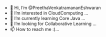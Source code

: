 - 👋 Hi, I’m @PreethaVenkatramananEshwaran
- 👀 I’m interested in CloudComputing ...
- 🌱 I’m currently learning Core Java ...
- 💞️ I’m looking for Collaborative Learning ...
- 📫 How to reach me :)...

<!---
PreethaVenkatramananEshwaran/PreethaVenkatramananEshwaran is a ✨ special ✨ repository because its `README.md` (this file) appears on your GitHub profile.
You can click the Preview link to take a look at your changes.
--->
